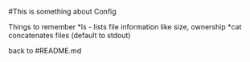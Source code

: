 #This is something about Config

Things to remember
*ls - lists file information like size, ownership
*cat concatenates files (default to stdout)

back to #README.md